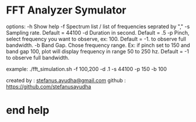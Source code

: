 # FFT Analyzer Symulator

options:
  -h Show help
  -f Spectrum list / list of frequencies seprated by ","
  -s Sampling rate. Default = 44100
  -d Duration in second. Default = .5
  -p Pinch, select frequency you want to observe, ex: 100. Default = -1. to observe full bandwidth.
  -b Band Gap. Chose frequency range. Ex: if pinch set to 150 and band gap 100, plot will display frequency in range 50 to 250 hz. Default = -1 to observe full bandwidth.

example:
./fft_simulation.sh -f 100,200 -d .1 -s 44100 -p 150 -b 100

created by : stefanus.ayudha@gmail.com
github : https://github.com/stefanusayudha

# end help
